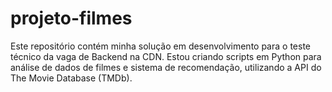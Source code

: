 # projeto-filmes

Este repositório contém minha solução em desenvolvimento para o teste técnico da vaga de Backend na CDN. Estou criando scripts em Python para análise de dados de filmes e sistema de recomendação, utilizando a API do The Movie Database (TMDb).
